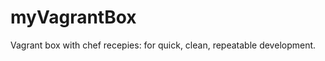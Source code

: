 myVagrantBox
============

Vagrant box with chef recepies: for quick, clean, repeatable development.
